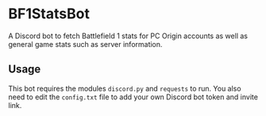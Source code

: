 # BF1StatsBot
A Discord bot to fetch Battlefield 1 stats for PC Origin accounts as well as general game stats such as server information.
## Usage
This bot requires the modules ``discord.py`` and ``requests`` to run. You also need to edit the ``config.txt`` file to add your own Discord bot token and invite link.
